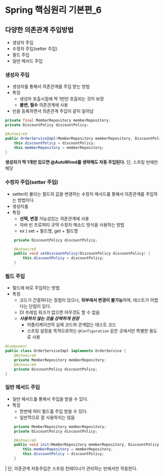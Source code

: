 # Spring 핵심원리 기본편_6

## 다양한 의존관계 주입방법

- 생성자 주입
- 수정자 주입(setter 주입)
- 필드 주입
- 일반 메서드 주입

### 생성자 주입

- 생성자를 통해서 의존관계를 주입 받는 방법
- 특징
    - 생성자 호출시점에 딱 1번만 호출되는 것이 보장
    - **불변, 필수** 의존관계에 사용
- 빈을 등록하면서 의존관계 주입이 같이 일어남
```java
private final MemberRepository memberRepository;
private DiscountPolicy discountPolicy;

@Autowired
public OrderServiceImpl(MemberRepository memberRepository, DiscountPolicy discountPolicy) {
    this.discountPolicy = discountPolicy;
    this.memberRepository = memberRepository;
}

```
**생성자가 딱 1개만 있으면 @AutoWired를 생략해도 자동 주입된다.**
단, 스프링 빈에만 해당

### 수정자 주입(setter 주입)
- setter라 불리는 필드의 값을 변경하는 수정자 메서드를 통해서 의존관계를 주입하는 방법이다.
- 생성자를 
- 특징
    - **선택, 변경** 가능성있는 의존관계에 사용
    - 자바 빈 프로퍼티 규약 수정자 메소드 방식을 사용하는 방법
    - ex ) set + 필드명, get + 필드명
```java
    private DiscountPolicy discountPolicy;

    @Autowired
    public void setDiscountPolicy(DiscountPolicy discountPolicy) {
        this.discountPolicy = discountPolicy;
    }
```

### 필드 주입
- 필드에 바로 주입하는 방법
- 특징
    - 코드가 간결하다는 장점이 있으나, **외부에서 변경이 불가능**하여, 테스트가 어렵다는 단점이 있다.
    - DI 프레임 워크가 없으면 아무것도 할 수 없음
    - ***사용하지 않는 것을 강력하게 권장***
        - 어플리케이션의 실제 코드와 관계없는 테스트 코드
        -  스프링 설정을 목적으로하는 `@Configuration` 같은 곳에서만 특별한 용도로 사용
```java
@Component
public class OrderServiceImpl implements OrderService {
    @Autowired
    private MemberRepository memberRepository;
    @Autowired
    private DiscountPolicy discountPolicy;
}
```

### 일반 메서드 주입
- 일반 메서드를 통해서 주입을 받을 수 있다.
- 특징
    - 한번에 여러 필드를 주입 받을 수 있다.
    - 일반적으로 잘 사용하지는 않음

```java
    private MemberRepository memberRepository;
    private DiscountPolicy discountPolicy;

    @Autowired
    public void init(MemberRepository memberRepository, DiscountPolicy discountPolicy) {
        this.memberRepository = memberRepository;
        this.discountPolicy = discountPolicy;
    }
```
| 단, 의존관계 자동주입은 스프링 컨테이너가 관리하는 빈에서만 작동한다.